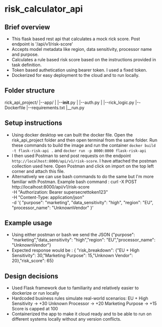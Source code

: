# risk_calculator_api
## Brief overview
- This flask based rest api that calculates a mock rick score. Post endpoint is  '/api/v1/risk-score'
- Accepts model metadata like region, data sensitivity, processor name and purpose.
- Calculates a rule based risk score based on the instructions provided in task definition.
- Token based authetication using bearer token. I used a fixed token.
- Dockerized for easy deployment to the cloud and to run locally.

## Folder structure
rick_api_project/
        |--app/
        |      |--__init__.py
        |      |--auth.py
        |      |--rick_logic.py
        |--Dockerfile
        |--requirements.txt
        |__run.py

## Setup instructions
- Using docker desktop we can built the docker file. Open the risk_api_project folder and then open terminal from the same folder. Run these commands to build the image and run the container `docker build -t flask-risk-api .` and `docker run -p 8000:8000 flask-risk-api`
- I then used Postman to send post requests on the endpoint `http://localhost:8000/api/v1/risk-score`. I have attached the postman collection used here. Open Postman and click on import on the top left corner and attach this file.
- Alternatively we can use bash commands to do the same but I'm more familiar with Postman.
  Example bash command : curl -X POST http://localhost:8000/api/v1/risk-score \
                          -H "Authorization: Bearer supersecrettoken123" \
                          -H "Content-Type: application/json" \
                          -d '{
                          "purpose": "marketing",
                          "data_sensitivity": "high",
                          "region": "EU",
                          "processor_name": "UnknownVendor"
                          }'
## Example usage
   - Using either postman or bash we send the JSON {"purpose": "marketing","data_sensitivity": "high","region": "EU","processor_name": "UnknownVendor"}
   - Expected response would be : {
    "risk_breakdown": {"EU + High Sensitivity": 30,"Marketing Purpose": 15,"Unknown Vendor": 20},"risk_score": 65}

## Design decisions
- Used Flask framework due to familiarity and relatively easier to dockerize or run locally
- Hardcoded business rules simulate real-world scenarios:
EU + High Sensitivity → +30
Unknown Processor → +20
Marketing Purpose → +15
Score is capped at 100
- Containerized the app to make it cloud ready and to be able to run on different systems locally without any version conflicts.
